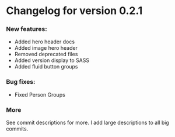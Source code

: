 # Changelog for version 0.2.1
### New features:
* Added hero header docs
* Added image hero header
* Removed deprecated files
* Added version display to SASS
* Added fluid button groups

### Bug fixes:
* Fixed Person Groups

### More
See commit descriptions for more. I add large descriptions to all big commits.